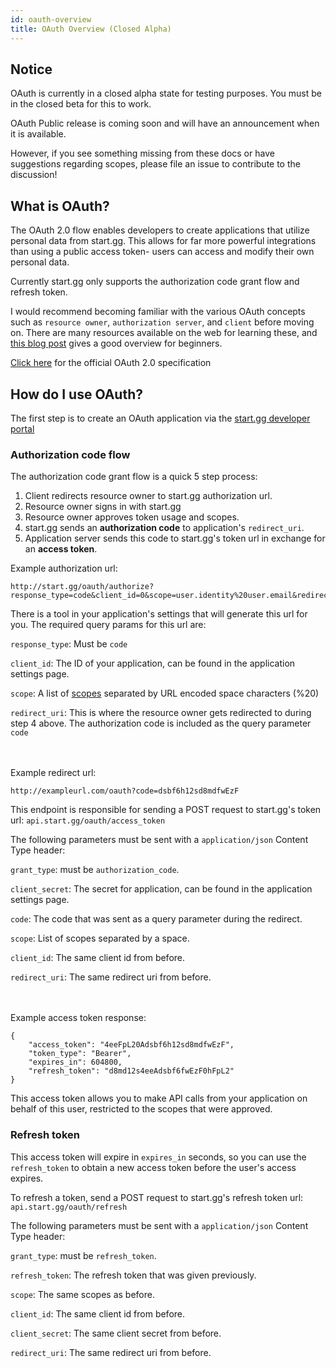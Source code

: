 ```yaml
---
id: oauth-overview
title: OAuth Overview (Closed Alpha)
---
```


## Notice

OAuth is currently in a closed alpha state for testing purposes. You must be in the closed beta for this to work.

OAuth Public release is coming soon and will have an announcement when it is available. 

However, if you see something missing from these docs or have suggestions regarding scopes, please file an issue to
contribute to the discussion!

## What is OAuth?

The OAuth 2.0 flow enables developers to create applications that utilize personal data from start.gg.
This allows for far more powerful integrations than using a public access token- users can access
and modify their own personal data.

Currently start.gg only supports the authorization code grant flow and refresh token.

I would recommend becoming familiar with the various OAuth concepts such as `resource owner`,
`authorization server`, and `client` before moving on.
There are many resources available on the web for learning these, and <a href="https://dzone.com/articles/oauth-20-beginners-guide" target="_blank">this blog post</a> gives a good overview for beginners.

<a href="https://tools.ietf.org/html/rfc6749" target="_blank">Click here</a> for the official OAuth 2.0 specification

## How do I use OAuth?

The first step is to create an OAuth application via the <a href="https://start.gg/admin/profile/developer/applications" target="_blank">start.gg developer portal</a>

### Authorization code flow

The authorization code grant flow is a quick 5 step process:

1. Client redirects resource owner to start.gg authorization url.
2. Resource owner signs in with start.gg
3. Resource owner approves token usage and scopes.
4. start.gg sends an **authorization code** to application's `redirect_uri`.
5. Application server sends this code to start.gg's token url in exchange for an **access token**.



Example authorization url:

```
http://start.gg/oauth/authorize?response_type=code&client_id=0&scope=user.identity%20user.email&redirect_uri=http%3A%2F%2Fexampleurl.com%2Foauth
```

There is a tool in your application's settings that will generate this url for you. The required
query params for this url are:

`response_type`: Must be `code`

`client_id`: The ID of your application, can be found in the application settings page.

`scope`: A list of [scopes](/oauth/scopes) separated by URL encoded space characters (%20)

`redirect_uri`: This is where the resource owner gets redirected to during step 4 above.
The authorization code is included as the query parameter `code`

\
\
Example redirect url:

```
http://exampleurl.com/oauth?code=dsbf6h12sd8mdfwEzF
```

This endpoint is responsible for sending a POST request to start.gg's token url:
`api.start.gg/oauth/access_token`

The following parameters must be sent with a `application/json` Content Type header:

`grant_type`: must be `authorization_code`.

`client_secret`: The secret for application, can be found in the application settings page.

`code`: The code that was sent as a query parameter during the redirect.

`scope`: List of scopes separated by a space.

`client_id`: The same client id from before.

`redirect_uri`: The same redirect uri from before.

\
\
Example access token response:

```
{
	"access_token": "4eeFpL20Adsbf6h12sd8mdfwEzF",
	"token_type": "Bearer",
	"expires_in": 604800,
	"refresh_token": "d8md12s4eeAdsbf6fwEzF0hFpL2"
}
```

This access token allows you to make API calls from your application on behalf of this user,
restricted to the scopes that were approved.

### Refresh token

This access token will expire in `expires_in` seconds, so you can use the `refresh_token` to
obtain a new access token before the user's access expires.

To refresh a token, send a POST request to start.gg's refresh token url:
`api.start.gg/oauth/refresh`

The following parameters must be sent with a `application/json` Content Type header:

`grant_type`: must be `refresh_token`.

`refresh_token`: The refresh token that was given previously.

`scope`: The same scopes as before.

`client_id`: The same client id from before.

`client_secret`: The same client secret from before.

`redirect_uri`: The same redirect uri from before.
